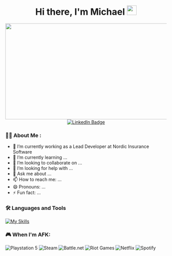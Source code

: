 <!-- **MichaelLarsen/MichaelLarsen** is a ✨ _special_ ✨ repository because its `README.md` (this file) appears on your GitHub profile. -->
<h1 align="center">
  Hi there, I'm Michael
  <img src="https://media.giphy.com/media/hvRJCLFzcasrR4ia7z/giphy.gif" width="30px"/>
</h1>

<div align="center">
  <img src="https://media.giphy.com/media/dWesBcTLavkZuG35MI/giphy.gif" width="600" height="300"/>
</div>

<div id="badges" align="center">
  <a href="https://www.linkedin.com/in/michael-larsen-44628483">
    <img src="https://img.shields.io/badge/LinkedIn-blue?style=for-the-badge&logo=linkedin&logoColor=white" alt="LinkedIn Badge"/>
  </a>
</div>

<div align="center">
  <img src="https://komarev.com/ghpvc/?username=MichaelLarsen&style=flat-square&color=blue" alt=""/>
</div>

### 👨‍💻 About Me :
- 🔭 I’m currently working as a Lead Developer at Nordic Insurance Software
- 🌱 I’m currently learning ...
- 👯 I’m looking to collaborate on ...
- 🤔 I’m looking for help with ...
- 💬 Ask me about ...
- 📫 How to reach me: ...
- 😄 Pronouns: ...
- ⚡ Fun fact: ...

  
### :hammer_and_wrench: Languages and Tools
[![My Skills](https://skillicons.dev/icons?i=github,dotnet,graphql,ts,js,react,rider,vscode,docker,azure,java,elasticsearch,apollo,yarn,nodejs&perline=5)](https://skillicons.dev)

### 🎮 When I'm AFK:

![Playstation 5](https://img.shields.io/badge/Playstation%205-003791?style=for-the-badge&logo=playstation-5&logoColor=white)
![Steam](https://img.shields.io/badge/steam-%23000000.svg?style=for-the-badge&logo=steam&logoColor=white)
![Battle.net](https://img.shields.io/badge/battle.net-%2300AEFF.svg?style=for-the-badge&logo=battle.net&logoColor=white)
![Riot Games](https://img.shields.io/badge/riotgames-D32936.svg?style=for-the-badge&logo=riotgames&logoColor=white)
![Netflix](https://img.shields.io/badge/Netflix-E50914?style=for-the-badge&logo=netflix&logoColor=white)
![Spotify](https://img.shields.io/badge/Spotify-1ED760?style=for-the-badge&logo=spotify&logoColor=white)
